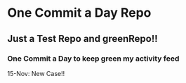 # One Commit a Day Repo
## Just a Test Repo and greenRepo!!
### One Commit a Day to keep green my activity feed 

15-Nov: New Case!!